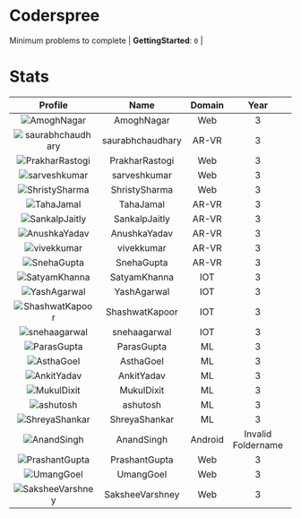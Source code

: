 
Coderspree
==========
  


Minimum problems to complete | **GettingStarted**: `0` |   

# Stats
  

|Profile|Name|Domain|Year|Solved|
| :---: | :---: | :---: | :---: | :---: |
|![AmoghNagar](https://avatars.githubusercontent.com/u/66239105?v=4&s=100)|AmoghNagar|Web|3|7|
|![saurabhchaudhary](https://avatars.githubusercontent.com/u/54533861?v=4&s=100)|saurabhchaudhary|AR-VR|3|3|
|![PrakharRastogi](https://avatars.githubusercontent.com/u/73363063?v=4&s=100)|PrakharRastogi|Web|3|2|
|![sarveshkumar](https://avatars.githubusercontent.com/u/58571739?v=4&s=100)|sarveshkumar|Web|3|2|
|![ShristySharma](https://avatars.githubusercontent.com/u/63495575?v=4&s=100)|ShristySharma|Web|3|2|
|![TahaJamal](https://avatars.githubusercontent.com/u/60614154?v=4&s=100)|TahaJamal|AR-VR|3|1|
|![SankalpJaitly](https://avatars.githubusercontent.com/u/63491937?v=4&s=100)|SankalpJaitly|AR-VR|3|1|
|![AnushkaYadav](https://avatars.githubusercontent.com/u/63538061?v=4&s=100)|AnushkaYadav|AR-VR|3|1|
|![vivekkumar](https://avatars.githubusercontent.com/u/60609162?v=4&s=100)|vivekkumar|AR-VR|3|1|
|![SnehaGupta](https://avatars.githubusercontent.com/u/63196333?v=4&s=100)|SnehaGupta|AR-VR|3|1|
|![SatyamKhanna](https://avatars.githubusercontent.com/u/52063544?v=4&s=100)|SatyamKhanna|IOT|3|1|
|![YashAgarwal](https://avatars.githubusercontent.com/u/59206738?v=4&s=100)|YashAgarwal|IOT|3|1|
|![ShashwatKapoor](https://avatars.githubusercontent.com/u/74201117?v=4&s=100)|ShashwatKapoor|IOT|3|1|
|![snehaagarwal](https://avatars.githubusercontent.com/u/91549661?v=4&s=100)|snehaagarwal|IOT|3|1|
|![ParasGupta](https://avatars.githubusercontent.com/u/60445527?v=4&s=100)|ParasGupta|ML|3|1|
|![AsthaGoel](https://avatars.githubusercontent.com/u/62610706?v=4&s=100)|AsthaGoel|ML|3|1|
|![AnkitYadav](https://avatars.githubusercontent.com/u/66520710?v=4&s=100)|AnkitYadav|ML|3|1|
|![MukulDixit](https://avatars.githubusercontent.com/u/55882740?v=4&s=100)|MukulDixit|ML|3|1|
|![ashutosh](https://avatars.githubusercontent.com/u/60190101?v=4&s=100)|ashutosh|ML|3|1|
|![ShreyaShankar](https://avatars.githubusercontent.com/u/65847819?v=4&s=100)|ShreyaShankar|ML|3|1|
|![AnandSingh](https://avatars.githubusercontent.com/u/55613029?v=4&s=100)|AnandSingh|Android|Invalid Foldername|1|
|![PrashantGupta](https://avatars.githubusercontent.com/u/53941491?v=4&s=100)|PrashantGupta|Web|3|1|
|![UmangGoel](https://avatars.githubusercontent.com/u/63296710?v=4&s=100)|UmangGoel|Web|3|1|
|![SaksheeVarshney](https://avatars.githubusercontent.com/u/66488392?v=4&s=100)|SaksheeVarshney|Web|3|1|
